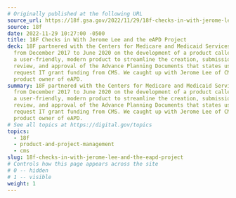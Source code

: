 ```yaml
---
# Originally published at the following URL
source_url: https://18f.gsa.gov/2022/11/29/18f-checks-in-with-jerome-lee-and-the-eapd-project/
source: 18f
date: 2022-11-29 10:27:00 -0500
title: 18F Checks in With Jerome Lee and the eAPD Project
deck: 18F partnered with the Centers for Medicare and Medicaid Services (CMS)
  from December 2017 to June 2020 on the development of a product called eAPD —
  a user-friendly, modern product to streamline the creation, submission,
  review, and approval of the Advance Planning Documents that states use to
  request IT grant funding from CMS. We caught up with Jerome Lee of CMS, the
  product owner of eAPD.
summary: 18F partnered with the Centers for Medicare and Medicaid Services (CMS)
  from December 2017 to June 2020 on the development of a product called eAPD —
  a user-friendly, modern product to streamline the creation, submission,
  review, and approval of the Advance Planning Documents that states use to
  request IT grant funding from CMS. We caught up with Jerome Lee of CMS, the
  product owner of eAPD.
# See all topics at https://digital.gov/topics
topics:
  - 18f
  - product-and-project-management
  - cms
slug: 18f-checks-in-with-jerome-lee-and-the-eapd-project
# Controls how this page appears across the site
# 0 -- hidden
# 1 -- visible
weight: 1
---
```


